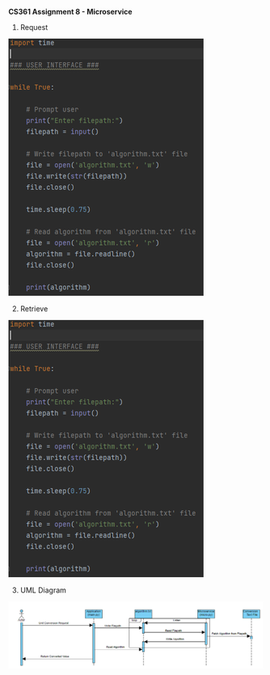 **CS361 Assignment 8 - Microservice**

1. Request

![model](request.png)


2. Retrieve

![model](request.png)

3. UML Diagram

![model](UML_Diagram.png)
